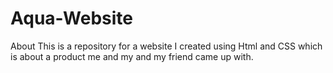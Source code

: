 # Aqua-Website
About This is a repository for a website I created using Html and CSS which is about a product me and my and my friend came up with.
